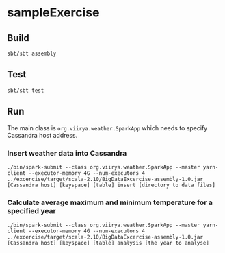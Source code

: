 # sampleExercise

## Build

    sbt/sbt assembly 

## Test

    sbt/sbt test
 
## Run

The main class is `org.viirya.weather.SparkApp` which needs to specify Cassandra host address.

### Insert weather data into Cassandra

    ./bin/spark-submit --class org.viirya.weather.SparkApp --master yarn-client --executor-memory 4G --num-executors 4 ../excercise/target/scala-2.10/BigDataExcercise-assembly-1.0.jar [Cassandra host] [keyspace] [table] insert [directory to data files]

### Calculate average maximum and minimum temperature for a specified year

    ./bin/spark-submit --class org.viirya.weather.SparkApp --master yarn-client --executor-memory 4G --num-executors 4 ../excercise/target/scala-2.10/BigDataExcercise-assembly-1.0.jar [Cassandra host] [keyspace] [table] analysis [the year to analyse]

